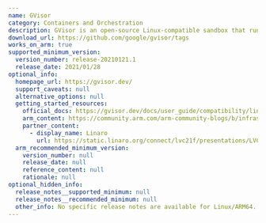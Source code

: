 ```yaml
---
name: GVisor
category: Containers and Orchestration
description: GVisor is an open-source Linux-compatible sandbox that runs anywhere existing container tooling does. It enables cloud-native container security and portability.
download_url: https://github.com/google/gvisor/tags
works_on_arm: true
supported_minimum_version:
  version_number: release-20210121.1
  release_date: 2021/01/28
optional_info:
  homepage_url: https://gvisor.dev/
  support_caveats: null
  alternative_options: null
  getting_started_resources:
    official_docs: https://gvisor.dev/docs/user_guide/compatibility/linux/arm64/
    arm_content: https://community.arm.com/arm-community-blogs/b/infrastructure-solutions-blog/posts/serverless-on-arm64
    partner_content:
      - display_name: Linaro
        url: https://static.linaro.org/connect/lvc21f/presentations/LVC21F-204.pdf
  arm_recommended_minimum_version:
    version_number: null
    release_date: null
    reference_content: null
    rationale: null
optional_hidden_info:
  release_notes__supported_minimum: null
  release_notes__recommended_minimum: null
  other_info: No specific release notes are available for Linux/ARM64. However, gVisor can be installed for aarch64 from version 20210121.1 onwards using the download URL <https://storage.googleapis.com/gvisor/releases/release/${yyyymmdd}.${rc}/${ARCH}> and [this](https://gvisor.dev/docs/user_guide/install/) install guide.
---
```

